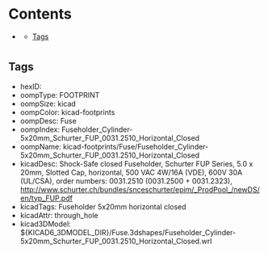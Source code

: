 



Contents
========

* [](#)
	* [Tags](#tags)

# 

## Tags

- hexID: 
- oompType: FOOTPRINT
- oompSize: kicad
- oompColor: kicad-footprints
- oompDesc: Fuse
- oompIndex: Fuseholder_Cylinder-5x20mm_Schurter_FUP_0031.2510_Horizontal_Closed
- oompName: kicad-footprints/Fuse/Fuseholder_Cylinder-5x20mm_Schurter_FUP_0031.2510_Horizontal_Closed
- kicadDesc: Shock-Safe closed Fuseholder, Schurter FUP Series, 5.0 x 20mm, Slotted Cap, horizontal, 500 VAC 4W/16A (VDE), 600V 30A (UL/CSA), order numbers: 0031.2510 (0031.2500 + 0031.2323), http://www.schurter.ch/bundles/snceschurter/epim/_ProdPool_/newDS/en/typ_FUP.pdf
- kicadTags: Fuseholder 5x20mm horizontal closed
- kicadAttr: through_hole
- kicad3DModel: ${KICAD6_3DMODEL_DIR}/Fuse.3dshapes/Fuseholder_Cylinder-5x20mm_Schurter_FUP_0031.2510_Horizontal_Closed.wrl
